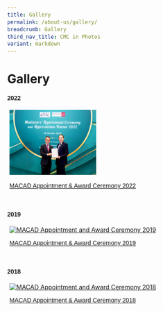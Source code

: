 ```yaml
---
title: Gallery
permalink: /about-us/gallery/
breadcrumb: Gallery
third_nav_title: CMC in Photos
variant: markdown
---
```

# Gallery

<style>
.row {
  display: flex;
}

.row .column {
  margin: 5px;
}

.row .column img {
  width: 200px;
  height: 150px;
}
</style>

**<p style="font-family:arial;">2022</p>**
<div class="row">
  <div class="column">
  <a href="/about-us/macad2022-awardees/">
    <img src="/images/MACAD2022/C0000815_1.jpg" title="MACAD Appointment and Award Ceremony 2022" alt="MACAD Appointment and Award Ceremony 2022"><br>
		<p style="font-family:arial;">MACAD Appointment &amp; Award Ceremony 2022</p></a>
  </div>
</div>
<br>
  
**<p style="font-family:arial;">2019</p>**
<div class="row">
  <div class="column">
  <a href="/about-us/macad2019-awardees/">
    <img src="/images/MACAD2019/awardees-19.jpg" title="MACAD Appointment and Award Ceremony 2019" alt="MACAD Appointment and Award Ceremony 2019"><br>
		<p style="font-family:arial;">MACAD Appointment &amp; Award Ceremony 2019</p></a>
  </div>
</div>
<br>

  **<p style="font-family:arial;">2018</p>**
  <div class="row">
  <div class="column">
   <a href="/about-us/macad-appointment-and-award-ceremony/">
     <img src="/images/P2M-Mediator-Appointment-Ceremony-P2-333.jpg" title="MACAD Appointment and Award Ceremony 2018" alt="MACAD Appointment and Award Ceremony 2018"><br>
		 <p style="font-family:arial;">MACAD Appointment &amp; Award Ceremony 2018</p></a>
  </div>
</div>